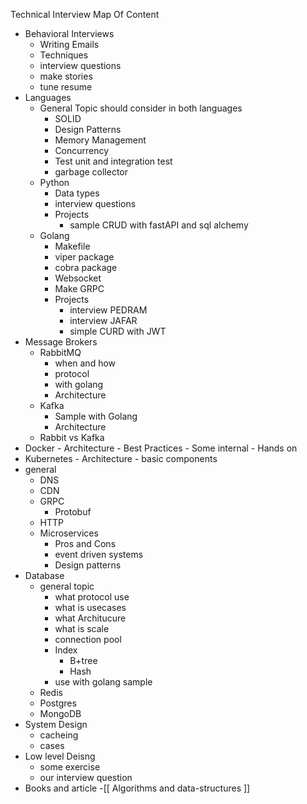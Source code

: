 Technical Interview Map Of Content


- Behavioral Interviews
	- Writing Emails
	- Techniques
	-  interview questions
	- make stories
	- tune resume
- Languages
	- General Topic should consider in both languages
		- SOLID
		- Design Patterns
		- Memory Management
		- Concurrency
		- Test unit and integration test
		- garbage collector
	- Python
		- Data types
		- interview questions
		- Projects
			- sample CRUD with fastAPI and sql alchemy
	- Golang
		- Makefile
		- viper package
		- cobra package
		- Websocket
		- Make GRPC 
		- Projects
			- interview PEDRAM
			- interview JAFAR
			- simple CURD with JWT
- Message Brokers
	- RabbitMQ
		- when and how
		- protocol
		- with golang
		- Architecture
	- Kafka
		- Sample with Golang
		- Architecture
	- Rabbit vs Kafka
- Docker
		- Architecture
		- Best Practices
		- Some internal
		- Hands on
- Kubernetes
		- Architecture
		- basic components
- general
	- DNS
	- CDN
	- GRPC
		- Protobuf
	-  HTTP
	- Microservices
		- Pros and Cons 
		- event driven systems
		- Design patterns
- Database
	- general topic
		- what protocol use
		- what is usecases
		- what Architucure
		- what is scale
		- connection pool
		- Index
			- B+tree
			- Hash
		- use with golang sample
	- Redis
	- Postgres
	- MongoDB
- System Design
	- cacheing
	- cases
- Low level Deisng
	- some exercise
	- our interview question
- Books and article
-[[ Algorithms and data-structures ]]